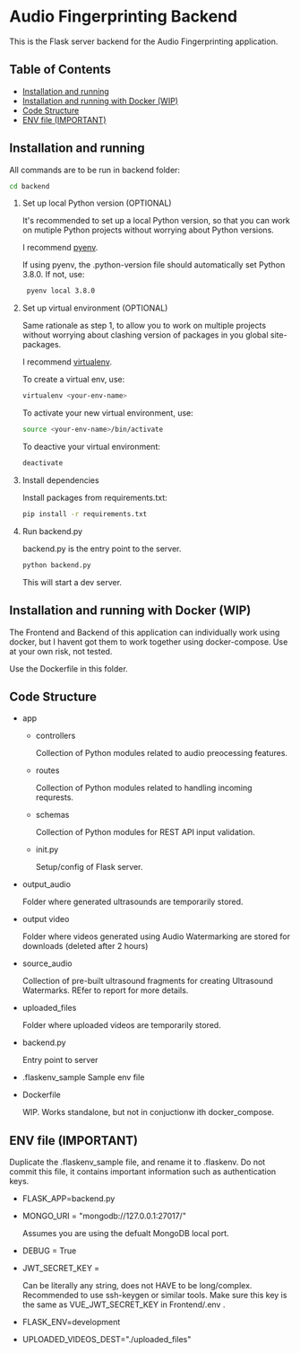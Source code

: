 # Audio Fingerprinting Backend

This is the Flask server backend for the Audio Fingerprinting application.

## Table of Contents

- [Installation and running](#Installation-and-running)
- [Installation and running with Docker (WIP)](#Installation-and-running-with-Docker-(WIP))
- [Code Structure](#Code-Structure)
- [ENV file (IMPORTANT)](#ENV-file-(IMPORTANT))

## Installation and running

All commands are to be run in backend folder:

```Bash
cd backend
```

1. Set up local Python version (OPTIONAL)

   It's recommended to set up a local Python version, so that you can work on mutiple Python projects without worrying about Python versions.

   I recommend [pyenv](https://github.com/pyenv/pyenv).

   If using pyenv, the .python-version file should automatically set Python 3.8.0. If not, use:

   ```Bash
    pyenv local 3.8.0
    ```

2. Set up virtual environment (OPTIONAL)

    Same rationale as step 1, to allow you to work on multiple projects without worrying about clashing version of packages in you global site-packages.

    I recommend [virtualenv](https://github.com/pypa/virtualenv).

    To create a virtual env, use:

    ```Bash
    virtualenv <your-env-name>
    ```

    To activate your new virtual environment, use:

    ```Bash
    source <your-env-name>/bin/activate
    ```

    To deactive your virtual environment:

    ```Bash
    deactivate
    ```

3. Install dependencies

    Install packages from requirements.txt:

    ```Bash
    pip install -r requirements.txt
    ```

4. Run backend.py

    backend.py is the entry point to the server.

    ```Bash
    python backend.py
    ```

    This will start a dev server.

## Installation and running with Docker (WIP)

The Frontend and Backend of this application can individually work using docker, but I havent got them to work together using docker-compose. Use at your own risk, not tested.

Use the Dockerfile in this folder.

## Code Structure

- app
  - controllers

    Collection of Python modules related to audio preocessing features.
  - routes

      Collection of Python modules related to handling incoming requrests.
  - schemas

      Collection of Python modules for REST API input validation.

  - init.py

      Setup/config of Flask server.
- output_audio

    Folder where generated ultrasounds are temporarily stored.
- output video

    Folder where videos generated using Audio Watermarking are stored for downloads (deleted after 2 hours)
- source_audio

    Collection of pre-built ultrasound fragments for creating Ultrasound Watermarks. REfer to report for more details.

- uploaded_files

    Folder where uploaded videos are temporarily stored.
- backend.py

    Entry point to server
- .flaskenv_sample
    Sample env file

- Dockerfile

    WIP. Works standalone, but not in conjuctionw ith docker_compose.

## ENV file (IMPORTANT)

Duplicate the .flaskenv_sample file, and rename it to .flaskenv. Do not commit this file, it contains important information such as authentication keys.

- FLASK_APP=backend.py
- MONGO_URI = "mongodb://127.0.0.1:27017/<your-db-name>"

  Assumes you are using the defualt MongoDB local port.
- DEBUG = True
- JWT_SECRET_KEY = <your-key-here>

  Can be literally any string, does not HAVE to be long/complex. Recommended to use ssh-keygen or similar tools. Make sure this key is the same as VUE_JWT_SECRET_KEY in Frontend/.env .
- FLASK_ENV=development
- UPLOADED_VIDEOS_DEST="./uploaded_files"
